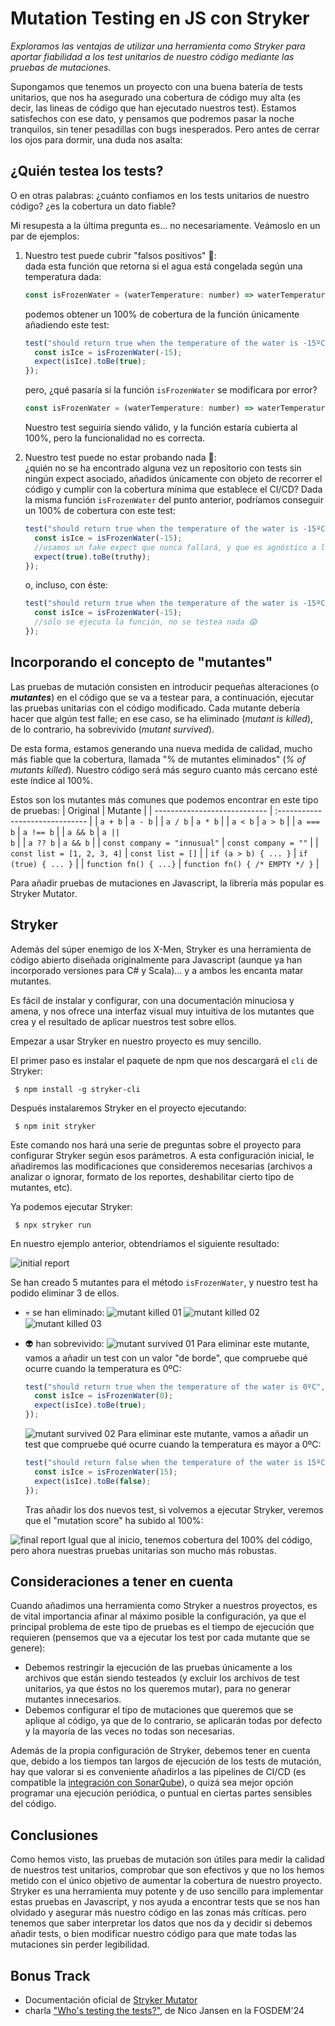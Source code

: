# Mutation Testing en JS con Stryker

_Exploramos las ventajas de utilizar una herramienta como Stryker para aportar fiabilidad a los test unitarios de nuestro código mediante las pruebas de mutaciones._

Supongamos que tenemos un proyecto con una buena batería de tests unitarios, que nos ha asegurado una cobertura de código muy alta (es decir, las lineas de código que han ejecutado nuestros test). Estamos satisfechos con ese dato, y pensamos que podremos pasar la noche tranquilos, sin tener pesadillas con bugs inesperados. Pero antes de cerrar los ojos para dormir, una duda nos asalta:

## ¿Quién testea los tests?

O en otras palabras: ¿cuánto confiamos en los tests unitarios de nuestro código? ¿es la cobertura un dato fiable?

Mi resupesta a la última pregunta es... no necesariamente. Veámoslo en un par de ejemplos:

1. Nuestro test puede cubrir "falsos positivos" 🥸:<br/>
   dada esta función que retorna si el agua está congelada según una temperatura dada:

   ```javascript
   const isFrozenWater = (waterTemperature: number) => waterTemperature <= 0;
   ```

   podemos obtener un 100% de cobertura de la función únicamente añadiendo este test:

   ```javascript
   test("should return true when the temperature of the water is -15ºC", () => {
     const isIce = isFrozenWater(-15);
     expect(isIce).toBe(true);
   });
   ```

   pero, ¿qué pasaría si la función `isFrozenWater` se modificara por error?

   ```javascript
   const isFrozenWater = (waterTemperature: number) => waterTemperature < 0;
   ```

   Nuestro test seguiría siendo válido, y la función estaría cubierta al 100%, pero la funcionalidad no es correcta.

2. Nuestro test puede no estar probando nada 🤥:<br/>
   ¿quién no se ha encontrado alguna vez un repositorio con tests sin ningún expect asociado, añadidos únicamente con objeto de recorrer el código y cumplir con la cobertura mínima que establece el CI/CD?
   Dada la misma función `isFrozenWater` del punto anterior, podríamos conseguir un 100% de cobertura con este test:

   ```javascript
   test("should return true when the temperature of the water is -15ºC", () => {
     const isIce = isFrozenWater(-15);
     //usamos un fake expect que nunca fallará, y que es agnóstico a lo que se pretende testear 😵
     expect(true).toBe(truthy);
   });
   ```

   o, incluso, con éste:

   ```javascript
   test("should return true when the temperature of the water is -15ºC", () => {
     const isIce = isFrozenWater(-15);
     //sólo se ejecuta la función, no se testea nada 😱
   });
   ```

## Incorporando el concepto de "mutantes"

Las pruebas de mutación consisten en introducir pequeñas alteraciones (o **_mutantes_**) en el código que se va a testear para, a continuación, ejecutar las pruebas unitarias con el código modificado. Cada mutante debería hacer que algún test falle; en ese caso, se ha eliminado (_mutant is killed_), de lo contrario, ha sobrevivido (_mutant survived_).

De esta forma, estamos generando una nueva medida de calidad, mucho más fiable que la cobertura, llamada "% de mutantes eliminados" (_% of mutants killed_). Nuestro código será más seguro cuanto más cercano esté este índice al 100%.

Estos son los mutantes más comunes que podemos encontrar en este tipo de pruebas:
| Original | Mutante |
| ---------------------------- | :------------------------------ |
| `a + b` | `a - b` |
| `a / b` | `a * b` |
| `a < b` | `a > b` |
| `a === b` | `a !== b` |
| `a && b` | <code>a &#124;&#124; b</code> |
| `a ?? b` | `a && b` |
| `const company = "innusual"` | `const company = ""` |
| `const list = [1, 2, 3, 4]` | `const list = []` |
| `if (a > b) { ... }` | `if (true) { ... }` |
| `function fn() { ...}` | `function fn() { /* EMPTY */ }` |

Para añadir pruebas de mutaciones en Javascript, la librería más popular es Stryker Mutator.

## Stryker

Además del súper enemigo de los X-Men, Stryker es una herramienta de código abierto diseñada originalmente para Javascript (aunque ya han incorporado versiones para C# y Scala)... y a ambos les encanta matar mutantes.

Es fácil de instalar y configurar, con una documentación minuciosa y amena, y nos ofrece una interfaz visual muy intuitiva de los mutantes que crea y el resultado de aplicar nuestros test sobre ellos.

Empezar a usar Stryker en nuestro proyecto es muy sencillo.

El primer paso es instalar el paquete de npm que nos descargará el `cli` de Stryker:

```
 $ npm install -g stryker-cli
```

Después instalaremos Stryker en el proyecto ejecutando:

```
 $ npm init stryker
```

Este comando nos hará una serie de preguntas sobre el proyecto para configurar Stryker según esos parámetros.
A esta configuración inicial, le añadiremos las modificaciones que consideremos necesarias (archivos a analizar o ignorar, formato de los reportes, deshabilitar cierto tipo de mutantes, etc).

Ya podemos ejecutar Stryker:

```
 $ npx stryker run
```

En nuestro ejemplo anterior, obtendríamos el siguiente resultado:

![initial report](../images/01_report_60.png)

Se han creado 5 mutantes para el método `isFrozenWater`, y nuestro test ha podido eliminar 3 de ellos.

- 💀 se han eliminado:
  ![mutant killed 01](../images/02-01_mutant_killed.png)
  ![mutant killed 02](../images/02-02_mutant_killed.png)
  ![mutant killed 03](../images/02-03_mutant_killed.png)

- 👽 han sobrevivido:
  ![mutant survived 01](../images/03-01_mutant_survived.png)
  Para eliminar este mutante, vamos a añadir un test con un valor "de borde", que compruebe qué ocurre cuando la temperatura es 0ºC:

  ```javascript
  test("should return true when the temperature of the water is 0ºC", () => {
    const isIce = isFrozenWater(0);
    expect(isIce).toBe(true);
  });
  ```

  ![mutant survived 02](../images/03-02_mutant_survived.png)
  Para eliminar este mutante, vamos a añadir un test que compruebe qué ocurre cuando la temperatura es mayor a 0ºC:

  ```javascript
  test("should return false when the temperature of the water is 15ºC", () => {
    const isIce = isFrozenWater(15);
    expect(isIce).toBe(false);
  });
  ```

  Tras añadir los dos nuevos test, si volvemos a ejecutar Stryker, veremos que el "mutation score" ha subido al 100%:

![final report](./images/04_report_100.png)
Igual que al inicio, tenemos cobertura del 100% del código, pero ahora nuestras pruebas unitarias son mucho más robustas.

## Consideraciones a tener en cuenta

Cuando añadimos una herramienta como Stryker a nuestros proyectos, es de vital importancia afinar al máximo posible la configuración, ya que el principal problema de este tipo de pruebas es el tiempo de ejecución que requieren (pensemos que va a ejecutar los test por cada mutante que se genere):

- Debemos restringir la ejecución de las pruebas únicamente a los archivos que están siendo testeados (y excluir los archivos de test unitarios, ya que éstos no los queremos mutar), para no generar mutantes innecesarios.
- Debemos configurar el tipo de mutaciones que queremos que se aplique al código, ya que de lo contrario, se aplicarán todas por defecto y la mayoría de las veces no todas son necesarias.

Además de la propia configuración de Stryker, debemos tener en cuenta que, debido a los tiempos tan largos de ejecución de los tests de mutación, hay que valorar si es conveniente añadirlos a las pipelines de CI/CD (es compatible la [integración con SonarQube](https://stryker-mutator.io/docs/mutation-testing-elements/sonarqube-integration/)), o quizá sea mejor opción programar una ejecución periódica, o puntual en ciertas partes sensibles del código.

## Conclusiones

Como hemos visto, las pruebas de mutación son útiles para medir la calidad de nuestros test unitarios, comprobar que son efectivos y que no los hemos metido con el único objetivo de aumentar la cobertura de nuestro proyecto. Stryker es una herramienta muy potente y de uso sencillo para implementar estas pruebas en Javascript, y nos ayuda a encontrar tests que se nos han olvidado y asegurar más nuestro código en las zonas más críticas.
pero tenemos que saber interpretar los datos que nos da y decidir si debemos añadir tests, o bien modificar nuestro código para que mate todas las mutaciones sin perder legibilidad.

## Bonus Track

- Documentación oficial de [Stryker Mutator](https://stryker-mutator.io/)
- charla ["Who's testing the tests?"](https://fosdem.org/2024/schedule/event/fosdem-2024-1683-who-s-testing-the-tests-mutation-testing-with-strykerjs/), de Nico Jansen en la FOSDEM'24
